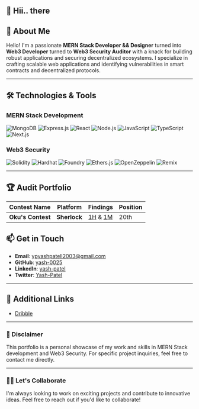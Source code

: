 ## 👋 Hii.. there 

<!--
**yash-0025/yash-0025** is a ✨ _special_ ✨ repository because its `README.md` (this file) appears on your GitHub profile.

Here are some ideas to get you started:

- 🔭 I’m currently working on ...
- 🌱 I’m currently learning ...
- 👯 I’m looking to collaborate on ...
- 🤔 I’m looking for help with ...
- 💬 Ask me about ...
- 📫 How to reach me: ...
- 😄 Pronouns: ...
- ⚡ Fun fact: ...
-->

## 🚀 About Me

Hello! I'm a passionate **MERN Stack Developer && Designer** turned into **Web3 Developer** turned to **Web3 Security Auditor** with a knack for building robust applications and securing decentralized ecosystems. I specialize in crafting scalable web applications and identifying vulnerabilities in smart contracts and decentralized protocols.

---

## 🛠️ Technologies & Tools

### MERN Stack Development

![MongoDB](https://img.shields.io/badge/MongoDB-%2347A248.svg?style=for-the-badge&logo=mongodb&logoColor=white)
![Express.js](https://img.shields.io/badge/Express.js-%23000000.svg?style=for-the-badge&logo=express&logoColor=white)
![React](https://img.shields.io/badge/React-%2361DAFB.svg?style=for-the-badge&logo=react&logoColor=black)
![Node.js](https://img.shields.io/badge/Node.js-%23339933.svg?style=for-the-badge&logo=node.js&logoColor=white)
![JavaScript](https://img.shields.io/badge/JavaScript-F7DF1E?style=for-the-badge&logo=javascript&logoColor=black)
![TypeScript](https://img.shields.io/badge/TypeScript-007ACC?style=for-the-badge&logo=typescript&logoColor=white)
![Next.js](https://img.shields.io/badge/Next.js-000000?style=for-the-badge&logo=next.js&logoColor=white)


### Web3 Security

![Solidity](https://img.shields.io/badge/Solidity-%23363636.svg?style=for-the-badge&logo=solidity&logoColor=white)
![Hardhat](https://img.shields.io/badge/Hardhat-%23FFC107.svg?style=for-the-badge&logo=hardhat&logoColor=black)
![Foundry](https://img.shields.io/badge/Foundry-%231F2023.svg?style=for-the-badge&logo=foundry&logoColor=white)
![Ethers.js](https://img.shields.io/badge/Ethers.js-%23A970FF.svg?style=for-the-badge&logo=ethers.js&logoColor=white)
![OpenZeppelin](https://img.shields.io/badge/OpenZeppelin-%234E5D95.svg?style=for-the-badge&logo=openzeppelin&logoColor=white)
![Remix](https://img.shields.io/badge/Remix-%230D101E.svg?style=for-the-badge&logo=remix&logoColor=white)

---
## 🏆 Audit Portfolio

| **Contest Name**       | **Platform**        | **Findings** | **Position** |
|-------------------------|---------------------|--------------|--------------|
| **Oku's Contest** | **Sherlock**          | [1H](https://github.com/sherlock-audit/2024-11-oku-judging/issues/849) & [1M](https://github.com/sherlock-audit/2024-11-oku-judging/issues/862) | 20th          |


## 📫 Get in Touch

- **Email**: [ypyashpatell2003@gmail.com](mailto:ypyashpatell2003@gmail.com)
- **GitHub**: [yash-0025](https://github.com/yash-0025)
- **LinkedIn**: [yash-patel](https://www.linkedin.com/in/yash-patel-9343601b7/)
- **Twitter**: [Yash-Patel](https://x.com/yash_patel2003)

---

## 🔗 Additional Links

- [Dribble](https://dribbble.com/yash0025)


---

### 🚨 Disclaimer
This portfolio is a personal showcase of my work and skills in MERN Stack development and Web3 Security. For specific project inquiries, feel free to contact me directly.

---

### 👨‍💻 Let's Collaborate
I'm always looking to work on exciting projects and contribute to innovative ideas. Feel free to reach out if you'd like to collaborate!

